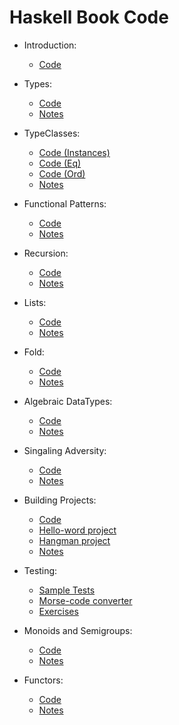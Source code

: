 # Haskell Book Code

* Introduction:
  - [Code](code/01-hello.hs)

* Types:
  - [Code](code/05-types.hs)
  - [Notes](notes/05-types.md)

* TypeClasses:
  - [Code (Instances)](code/061-typeclasses-instances.hs)
  - [Code (Eq)](code/062-typeclasses-eq.hs)
  - [Code (Ord)](code/063-typeclasses-ord.hs)
  - [Notes](notes/06-typeclasses.md)

* Functional Patterns:
  - [Code](code/07-functional-patterns.hs)
  - [Notes](notes/07-functional-patterns.md)

* Recursion:
  - [Code](code/08-recursion.hs)
  - [Notes](notes/08-recursion.md)

* Lists:
  - [Code](code/09-lists.hs)
  - [Notes](notes/09-lists.md)

* Fold:
  - [Code](code/10-fold.hs)
  - [Notes](notes/10-fold.md)

* Algebraic DataTypes:
  - [Code](code/11-algebraic-datatypes.hs)
  - [Notes](notes/11-algebraic-datatypes.md)

* Singaling Adversity:
  - [Code](code/12-signaling-adversity.hs)
  - [Notes](notes/12-signaling-adversity.md)

* Building Projects:
  - [Code](code/13-building-projects.hs)
  - [Hello-word project](hello)
  - [Hangman project](hangman)
  - [Notes](notes/13-building-projects.md)

* Testing:
  - [Sample Tests](testing)
  - [Morse-code converter](morse)
  - [Exercises](testing/Exercises.hs)

* Monoids and Semigroups:
  - [Code](code/15-monoids-semigroups.hs)
  - [Notes](notes/15-monoids-semigroups.md)

* Functors:
  - [Code](code/16-functors.hs)
  - [Notes](notes/16-functors.md)
